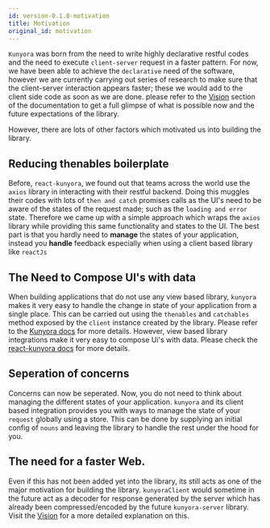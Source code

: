 ```yaml
---
id: version-0.1.0-motivation
title: Motivation
original_id: motivation
---
```


`Kunyora` was born from the need to write highly declarative restful codes and the need to execute `client-server` request in a faster pattern. For now, we have been able to achieve the `declarative` need of the software, however we are currently carrying out series of research to make sure that the client-server interaction appears faster; these we would add to the client side code as soon as we are done. please refer to the [Vision](vision.md) section of the documentation to get a full glimpse of what is possible now and the future expectations of the library.

However, there are lots of other factors which motivated us into building the library.

## Reducing thenables boilerplate

Before, `react-kunyora`, we found out that teams across the world use the `axios` library in interacting with their restful backend. Doing this muggles their codes with lots of `then and catch` promises calls as the UI's need to be aware of the states of the request made; such as the `loading and error` state. Therefore we came up with a simple approach which wraps the `axios` library while providing this same functionality and states to the UI. The best part is that you hardly need to **manage** the states of your application, instead you **handle** feedback especially when using a client based library like `reactJs`

## The Need to Compose UI's with data

When building applications that do not use any view based library, `kunyora` makes it very easy to handle the change in state of your application from a single place. This can be carried out using the `thenables` and `catchables` method exposed by the `client` instance created by the library. Please refer to the [Kunyora docs](kunyora_tutorial.md) for more details. However, view based library integrations make it very easy to compose Ui's with data. Please check the [react-kunyora docs](query_component.md) for more details.

## Seperation of concerns

Concerns can now be seperated. Now, you do not need to think about managing the different states of your application. `kunyora` and its client based integration provides you with ways to manage the state of your `request` globally using a store. This can be done by supplying an initial config of `nouns` and leaving the library to handle the rest under the hood for you.

## The need for a faster Web.

Even if this has not been added yet into the library, its still acts as one of the major motivation for building the library. `kunyoraClient` would sometime in the future act as a decoder for response generated by the server which has already been compressed/encoded by the future `kunyora-server` library. Visit the [Vision](vision.md) for a more detailed explanation on this.
